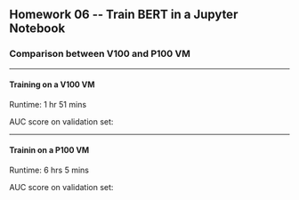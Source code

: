 ## Homework 06 -- Train BERT in a Jupyter Notebook

### Comparison between V100 and P100 VM
---------------------------------------
#### Training on a V100 VM
Runtime: 1 hr 51 mins

AUC score on validation set: 

---------------------------------------
#### Trainin on a P100 VM
Runtime: 6 hrs 5 mins

AUC score on validation set: 
